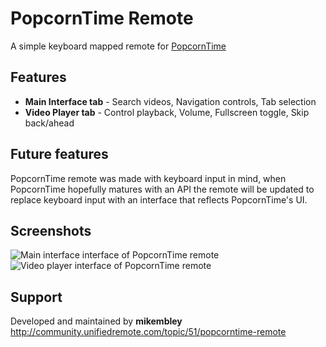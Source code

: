 # PopcornTime Remote
A simple keyboard mapped remote for [PopcornTime](https://popcorntime.io)

## Features
* **Main Interface tab** - Search videos, Navigation controls, Tab selection
* **Video Player tab** - Control playback, Volume, Fullscreen toggle, Skip back/ahead

## Future features
PopcornTime remote was made with keyboard input in mind, when PopcornTime hopefully matures with an API the remote will be updated to replace keyboard input with an interface that reflects PopcornTime's UI.

## Screenshots
<img alt="Main interface interface of PopcornTime remote"  src='/remotes/raw/unifiedremote_popcorn_time_remote_master/screen1.png' > 
<img alt="Video player interface of PopcornTime remote"  src='/remotes/raw/unifiedremote_popcorn_time_remote_master/screen2.png' >

## Support
Developed and maintained by **mikembley**  
http://community.unifiedremote.com/topic/51/popcorntime-remote
